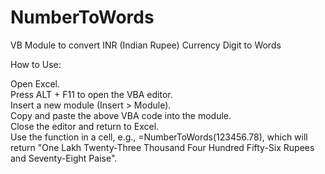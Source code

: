 # NumberToWords
VB Module to convert INR (Indian Rupee) Currency Digit to Words

How to Use:

Open Excel.<BR>
Press ALT + F11 to open the VBA editor.<BR>
Insert a new module (Insert > Module).<BR>
Copy and paste the above VBA code into the module.<BR>
Close the editor and return to Excel.<BR>
Use the function in a cell, e.g., =NumberToWords(123456.78), which will return "One Lakh Twenty-Three Thousand Four Hundred Fifty-Six Rupees and Seventy-Eight Paise".
